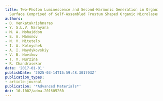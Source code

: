 ```yaml
---
title: Two-Photon Luminescence and Second-Harmonic Generation in Organic Nonlinear
  Surface Comprised of Self-Assembled Frustum Shaped Organic Microlasers
authors:
- D. Venkatakrishnarao
- Y. S.L.V. Narayana
- M. A. Mohaiddon
- E. A. Mamonov
- N. V. Mitetelo
- I. A. Kolmychek
- A. I. Maydykovskiy
- V. B. Novikov
- T. V. Murzina
- R. Chandrasekar
date: '2017-01-01'
publishDate: '2025-03-14T15:59:48.301703Z'
publication_types:
- article-journal
publication: '*Advanced Materials*'
doi: 10.1002/adma.201605260
---
```

